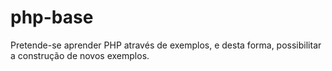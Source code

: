 # php-base
Pretende-se aprender PHP através de exemplos, e desta forma, possibilitar a construção de novos exemplos.
